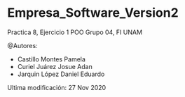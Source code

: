 # Empresa_Software_Version2
Practica 8, Ejercicio 1 POO Grupo 04, FI UNAM

@Autores:                              
 * Castillo Montes Pamela           
 * Curiel Juárez Josue Adan         
 * Jarquin López Daniel Eduardo    
 
Ultima modificación: 27 Nov 2020
